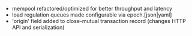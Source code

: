 * mempool refactored/optimized for better throughput and latency
* load regulation queues made configurable via epoch.[json|yaml]
* 'origin' field added to close-mutual transaction record
  (changes HTTP API and serialization)